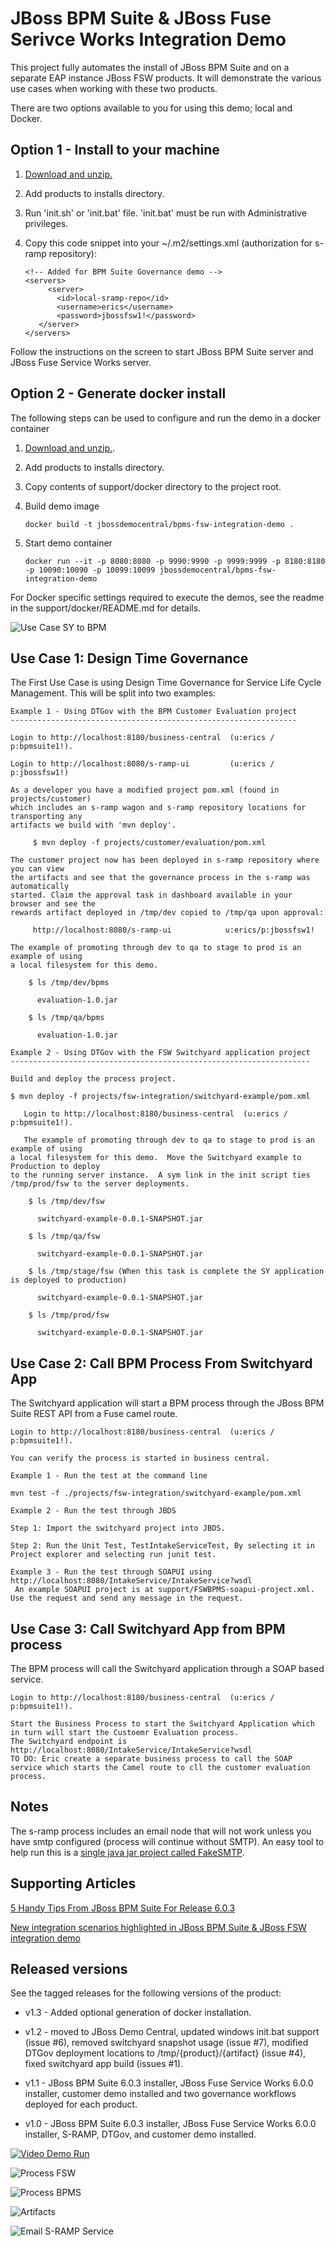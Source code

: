 JBoss BPM Suite & JBoss Fuse Serivce Works Integration Demo
===========================================================
This project fully automates the install of JBoss BPM Suite and on a separate EAP instance JBoss FSW products. It will demonstrate
the various use cases when working with these two products.

There are two options available to you for using this demo; local and Docker.


Option 1 - Install to your machine
----------------------------------
1. [Download and unzip.](https://github.com/jbossdemocentral/bpms-fsw-integration-demo/archive/master.zip)

2. Add products to installs directory.

3. Run 'init.sh' or 'init.bat' file. 'init.bat' must be run with Administrative privileges.

4. Copy this code snippet into your ~/.m2/settings.xml (authorization for s-ramp repository):

   ```
   <!-- Added for BPM Suite Governance demo -->
   <servers>
   		<server>
          <id>local-sramp-repo</id>
          <username>erics</username>
          <password>jbossfsw1!</password>
      </server>
   </servers>
   ```

Follow the instructions on the screen to start JBoss BPM Suite server and JBoss Fuse Service Works server.


Option 2 - Generate docker install
----------------------------------
The following steps can be used to configure and run the demo in a docker container

1. [Download and unzip.](https://github.com/jbossdemocentral/bpms-fsw-integration-demo/archive/master.zip). 

2. Add products to installs directory.

3. Copy contents of support/docker directory to the project root.

4. Build demo image

	```
	docker build -t jbossdemocentral/bpms-fsw-integration-demo .
	```

5. Start demo container

	```
	docker run --it -p 8080:8080 -p 9990:9990 -p 9999:9999 -p 8180:8180 -p 10090:10090 -p 10099:10099 jbossdemocentral/bpms-fsw-integration-demo
	``` 
	
For Docker specific settings required to execute the demos, see the readme in the support/docker/README.md for details.


![Use Case SY to BPM](https://github.com/jbossdemocentral/bpms-fsw-integration-demo/blob/master/docs/demo-images/fsw-bpms-integration-2.png?raw=true)

Use Case 1: Design Time Governance  
----------------------------------
The First Use Case is using Design Time Governance for Service Life Cycle Management. This will be split into two examples:  

   ```
   Example 1 - Using DTGov with the BPM Customer Evaluation project  
   ----------------------------------------------------------------

   Login to http://localhost:8180/business-central  (u:erics / p:bpmsuite1!).

   Login to http://localhost:8080/s-ramp-ui         (u:erics / p:jbossfsw1!)

   As a developer you have a modified project pom.xml (found in projects/customer)
   which includes an s-ramp wagon and s-ramp repository locations for transporting any
   artifacts we build with 'mvn deploy'.

        $ mvn deploy -f projects/customer/evaluation/pom.xml

   The customer project now has been deployed in s-ramp repository where you can view
   the artifacts and see that the governance process in the s-ramp was automatically
   started. Claim the approval task in dashboard available in your browser and see the
   rewards artifact deployed in /tmp/dev copied to /tmp/qa upon approval:

        http://localhost:8080/s-ramp-ui            u:erics/p:jbossfsw1!       

   The example of promoting through dev to qa to stage to prod is an example of using
   a local filesystem for this demo.

       $ ls /tmp/dev/bpms

         evaluation-1.0.jar
       
       $ ls /tmp/qa/bpms

         evaluation-1.0.jar
   ```

   ```
   Example 2 - Using DTGov with the FSW Switchyard application project  
   -------------------------------------------------------------------

   Build and deploy the process project.

   $ mvn deploy -f projects/fsw-integration/switchyard-example/pom.xml
   
      Login to http://localhost:8180/business-central  (u:erics / p:bpmsuite1!).
      
      The example of promoting through dev to qa to stage to prod is an example of using
   a local filesystem for this demo.  Move the Switchyard example to Production to deploy  
   to the running server instance.  A sym link in the init script ties /tmp/prod/fsw to the server deployments.  

       $ ls /tmp/dev/fsw

         switchyard-example-0.0.1-SNAPSHOT.jar
       
       $ ls /tmp/qa/fsw

         switchyard-example-0.0.1-SNAPSHOT.jar
         
       $ ls /tmp/stage/fsw (When this task is complete the SY application is deployed to production)

         switchyard-example-0.0.1-SNAPSHOT.jar
         
       $ ls /tmp/prod/fsw

         switchyard-example-0.0.1-SNAPSHOT.jar
   ```


Use Case 2: Call BPM Process From Switchyard App
------------------------------------------------
The Switchyard application will start a BPM process through the JBoss BPM Suite REST API from a Fuse camel route.
  
   ```
   Login to http://localhost:8180/business-central  (u:erics / p:bpmsuite1!).

   You can verify the process is started in business central.
   
   Example 1 - Run the test at the command line
   
   mvn test -f ./projects/fsw-integration/switchyard-example/pom.xml  
   
   Example 2 - Run the test through JBDS

   Step 1: Import the switchyard project into JBDS.
   
   Step 2: Run the Unit Test, TestIntakeServiceTest, By selecting it in Project explorer and selecting run junit test.
   
   Example 3 - Run the test through SOAPUI using http://localhost:8080/IntakeService/IntakeService?wsdl
	An example SOAPUI project is at support/FSWBPMS-soapui-project.xml.  Use the request and send any message in the request.
   
   ```

Use Case 3: Call Switchyard App from BPM process
------------------------------------------------
The BPM process will call the Switchyard application through a SOAP based service.
  
   ```
   Login to http://localhost:8180/business-central  (u:erics / p:bpmsuite1!).

   Start the Business Process to start the Switchyard Application which in turn will start the Custoemr Evaluation process.  
   The Switchyard endpoint is http://localhost:8080/IntakeService/IntakeService?wsdl
   TO DO: Eric create a separate business process to call the SOAP service which starts the Camel route to cll the customer evaluation process.

   ```

Notes
-----
The s-ramp process includes an email node that will not work unless you have smtp configured (process will continue without SMTP). 
An easy tool to help run this is a [single java jar project called FakeSMTP](http://nilhcem.github.io/FakeSMTP).


Supporting Articles
-------------------
[5 Handy Tips From JBoss BPM Suite For Release 6.0.3](http://www.schabell.org/2014/10/5-handy-tips-from-jboss-bpmsuite-release-603.html)

[New integration scenarios highlighted in JBoss BPM Suite & JBoss FSW integration demo](http://www.schabell.org/2014/08/new-integration-scenarios-bpmsuite-fsw-demo.html)


Released versions
-----------------
See the tagged releases for the following versions of the product:

- v1.3 - Added optional generation of docker installation.

- v1.2 - moved to JBoss Demo Central, updated windows init.bat support (issue #6), removed switchyard snapshot usage (issue #7),
	modified DTGov deployment locations to /tmp/{product}/{artifact} (issue #4), fixed switchyard app build (issues #1).

- v1.1 - JBoss BPM Suite 6.0.3 installer, JBoss Fuse Service Works 6.0.0 installer, customer demo installed and two governance
	workflows deployed for each product.

- v1.0 - JBoss BPM Suite 6.0.3 installer, JBoss Fuse Service Works 6.0.0 installer, S-RAMP, DTGov, and customer demo installed.


[![Video Demo Run](https://github.com/jbossdemocentral/bpms-fsw-integration-demo/blob/master/docs/demo-images/video-demo-run.png?raw=true)](http://vimeo.com/ericschabell/bpms-fsw-integration-demo-installation-governance)

![Process FSW](https://github.com/jbossdemocentral/bpms-fsw-integration-demo/blob/master/docs/demo-images/dtgov-process-fsw.png?raw=true)

![Process BPMS](https://github.com/jbossdemocentral/bpms-fsw-integration-demo/blob/master/docs/demo-images/dtgov-process-bpms.png?raw=true)

![Artifacts](https://github.com/jbossdemocentral/bpms-fsw-integration-demo/blob/master/docs/demo-images/sramp-artifacts.png?raw=true)

![Email S-RAMP Service](https://github.com/jbossdemocentral/bpms-fsw-integration-demo/blob/master/docs/demo-images/sramp-email-notify.png?raw=true)

